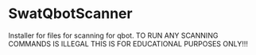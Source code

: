 # SwatQbotScanner
Installer for files for scanning for qbot. TO RUN ANY SCANNING COMMANDS IS ILLEGAL THIS IS FOR EDUCATIONAL PURPOSES ONLY!!!
